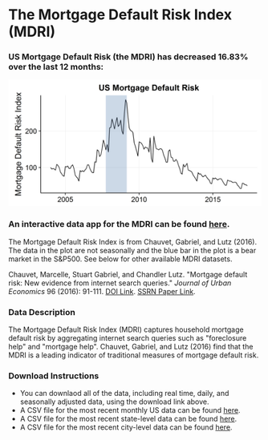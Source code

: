# The Mortgage Default Risk Index (MDRI)

### US Mortgage Default Risk (the MDRI) has decreased 16.83% over the last 12 months:

![US MDRI Plot](Data/mdri_us.png)

### An interactive data app for the MDRI can be found [here](https://chandlerlutz.shinyapps.io/mdri-app/).

The Mortgage Default Risk Index is from Chauvet, Gabriel, and Lutz
(2016). The data in the plot are not seasonally and the blue bar in the plot is
a bear market in the S&P500. See below for other available MDRI datasets.

Chauvet, Marcelle, Stuart Gabriel, and Chandler Lutz. "Mortgage
default risk: New evidence from internet search queries." *Journal of
Urban Economics* 96 (2016): 91-111. [DOI Link](http://dx.doi.org/10.1016/j.jue.2016.08.004). [SSRN Paper Link](https://papers.ssrn.com/sol3/papers.cfm?abstract_id=2816207).

### Data Description

The Mortgage Default Risk Index (MDRI) captures household mortgage
default risk by aggregating internet search queries such as
"foreclosure help" and "mortgage help". Chauvet, Gabriel, and Lutz
(2016) find that the MDRI is a leading indicator of traditional
measures of mortgage default risk.

### Download Instructions

* You can downlaod all of the data, including real time, daily,
  and seasonally adjusted data, using the download link above.
* A CSV file for the most recent monthly US data can be found [here](Data/MDRI_US_nsa.csv).
* A CSV file for the most recent state-level data can be found [here](Data/MDRI_States_nsa.csv).
* A CSV file for the most recent city-level data can be found [here](Data/MDRI_Cities_nsa.csv).

